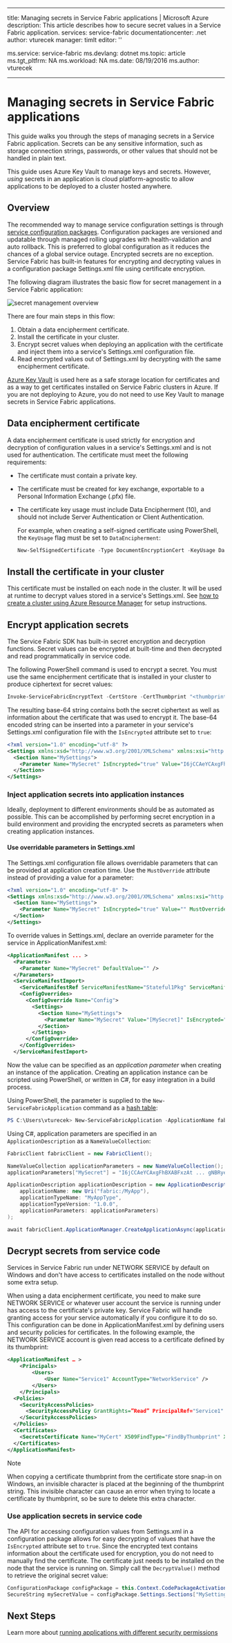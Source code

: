 
---
title: Managing secrets in Service Fabric applications | Microsoft Azure
description: This article describes how to secure secret values in a Service Fabric application.
services: service-fabric
documentationcenter: .net
author: vturecek
manager: timlt
editor: ''

ms.service: service-fabric
ms.devlang: dotnet
ms.topic: article
ms.tgt_pltfrm: NA
ms.workload: NA
ms.date: 08/19/2016
ms.author: vturecek

---
# Managing secrets in Service Fabric applications
This guide walks you through the steps of managing secrets in a Service Fabric application. Secrets can be any sensitive information, such as storage connection strings, passwords, or other values that should not be handled in plain text.

This guide uses Azure Key Vault to manage keys and secrets. However, *using* secrets in an application is cloud platform-agnostic to allow applications to be deployed to a cluster hosted anywhere. 

## Overview
The recommended way to manage service configuration settings is through [service configuration packages][config-package]. Configuration packages are versioned and updatable through managed rolling upgrades with health-validation and auto rollback. This is preferred to global configuration as it reduces the chances of a global service outage. Encrypted secrets are no exception. Service Fabric has built-in features for encrypting and decrypting values in a configuration package Settings.xml file using certificate encryption.

The following diagram illustrates the basic flow for secret management in a Service Fabric application:

![secret management overview][overview]

There are four main steps in this flow:

1. Obtain a data encipherment certificate.
2. Install the certificate in your cluster.
3. Encrypt secret values when deploying an application with the certificate and inject them into a service's Settings.xml configuration file.
4. Read encrypted values out of Settings.xml by decrypting with the same encipherment certificate. 

[Azure Key Vault][key-vault-get-started] is used here as a safe storage location for certificates and as a way to get certificates installed on Service Fabric clusters in Azure. If you are not deploying to Azure, you do not need to use Key Vault to manage secrets in Service Fabric applications.

## Data encipherment certificate
A data encipherment certificate is used strictly for encryption and decryption of configuration values in a service's Settings.xml and is not used for authentication. The certificate must meet the following requirements:

* The certificate must contain a private key.
* The certificate must be created for key exchange, exportable to a Personal Information Exchange (.pfx) file.
* The certificate key usage must include Data Encipherment (10), and should not include Server Authentication or Client Authentication. 
  
  For example, when creating a self-signed certificate using PowerShell, the `KeyUsage` flag must be set to `DataEncipherment`:
  
  ```powershell
  New-SelfSignedCertificate -Type DocumentEncryptionCert -KeyUsage DataEncipherment -Subject mydataenciphermentcert -Provider 'Microsoft Enhanced Cryptographic Provider v1.0'
  ```

## Install the certificate in your cluster
This certificate must be installed on each node in the cluster. It will be used at runtime to decrypt values stored in a service's Settings.xml. See [how to create a cluster using Azure Resource Manager][service-fabric-cluster-creation-via-arm] for setup instructions. 

## Encrypt application secrets
The Service Fabric SDK has built-in secret encryption and decryption functions. Secret values can be encrypted at built-time and then decrypted and read programmatically in service code. 

The following PowerShell command is used to encrypt a secret. You must use the same encipherment certificate that is installed in your cluster to produce ciphertext for secret values:

```powershell
Invoke-ServiceFabricEncryptText -CertStore -CertThumbprint "<thumbprint>" -Text "mysecret" -StoreLocation CurrentUser -StoreName My
```

The resulting base-64 string contains both the secret ciphertext as well as information about the certificate that was used to encrypt it.  The base-64 encoded string can be inserted into a parameter in your service's Settings.xml configuration file with the `IsEncrypted` attribute set to `true`:

```xml
<?xml version="1.0" encoding="utf-8" ?>
<Settings xmlns:xsd="http://www.w3.org/2001/XMLSchema" xmlns:xsi="http://www.w3.org/2001/XMLSchema-instance" xmlns="http://schemas.microsoft.com/2011/01/fabric">
  <Section Name="MySettings">
    <Parameter Name="MySecret" IsEncrypted="true" Value="I6jCCAeYCAxgFhBXABFxzAt ... gNBRyeWFXl2VydmjZNwJIM=" />
  </Section>
</Settings>
```

### Inject application secrets into application instances
Ideally, deployment to different environments should be as automated as possible. This can be accomplished by performing secret encryption in a build environment and providing the encrypted secrets as parameters when creating application instances.

#### Use overridable parameters in Settings.xml
The Settings.xml configuration file allows overridable parameters that can be provided at application creation time. Use the `MustOverride` attribute instead of providing a value for a parameter:

```xml
<?xml version="1.0" encoding="utf-8" ?>
<Settings xmlns:xsd="http://www.w3.org/2001/XMLSchema" xmlns:xsi="http://www.w3.org/2001/XMLSchema-instance" xmlns="http://schemas.microsoft.com/2011/01/fabric">
  <Section Name="MySettings">
    <Parameter Name="MySecret" IsEncrypted="true" Value="" MustOverride="true" />
  </Section>
</Settings>
```

To override values in Settings.xml, declare an override parameter for the service in ApplicationManifest.xml:

```xml
<ApplicationManifest ... >
  <Parameters>
    <Parameter Name="MySecret" DefaultValue="" />
  </Parameters>
  <ServiceManifestImport>
    <ServiceManifestRef ServiceManifestName="Stateful1Pkg" ServiceManifestVersion="1.0.0" />
    <ConfigOverrides>
      <ConfigOverride Name="Config">
        <Settings>
          <Section Name="MySettings">
            <Parameter Name="MySecret" Value="[MySecret]" IsEncrypted="true" />
          </Section>
        </Settings>
      </ConfigOverride>
    </ConfigOverrides>
  </ServiceManifestImport>
 ```

Now the value can be specified as an *application parameter* when creating an instance of the application. Creating an application instance can be scripted using PowerShell, or written in C#, for easy integration in a build process.

Using PowerShell, the parameter is supplied to the `New-ServiceFabricApplication` command as a [hash table](https://technet.microsoft.com/library/ee692803.aspx):

```powershell
PS C:\Users\vturecek> New-ServiceFabricApplication -ApplicationName fabric:/MyApp -ApplicationTypeName MyAppType -ApplicationTypeVersion 1.0.0 -ApplicationParameter @{"MySecret" = "I6jCCAeYCAxgFhBXABFxzAt ... gNBRyeWFXl2VydmjZNwJIM="}
```

Using C#, application parameters are specified in an `ApplicationDescription` as a `NameValueCollection`:

```csharp
FabricClient fabricClient = new FabricClient();

NameValueCollection applicationParameters = new NameValueCollection();
applicationParameters["MySecret"] = "I6jCCAeYCAxgFhBXABFxzAt ... gNBRyeWFXl2VydmjZNwJIM=";

ApplicationDescription applicationDescription = new ApplicationDescription(
    applicationName: new Uri("fabric:/MyApp"),
    applicationTypeName: "MyAppType",
    applicationTypeVersion: "1.0.0",
    applicationParameters: applicationParameters)
);

await fabricClient.ApplicationManager.CreateApplicationAsync(applicationDescription);
```

## Decrypt secrets from service code
Services in Service Fabric run under NETWORK SERVICE by default on Windows and don't have access to certificates installed on the node without some extra setup.

When using a data encipherment certificate, you need to make sure NETWORK SERVICE or whatever user account the service is running under has access to the certificate's private key. Service Fabric will handle granting access for your service automatically if you configure it to do so. This configuration can be done in ApplicationManifest.xml by defining users and security policies for certificates. In the following example, the NETWORK SERVICE account is given read access to a certificate defined by its thumbprint:

```xml
<ApplicationManifest … >
    <Principals>
        <Users>
            <User Name="Service1" AccountType="NetworkService" />
        </Users>
    </Principals>
  <Policies>
    <SecurityAccessPolicies>
      <SecurityAccessPolicy GrantRights=”Read” PrincipalRef="Service1" ResourceRef="MyCert" ResourceType="Certificate"/>
    </SecurityAccessPolicies>
  </Policies>
  <Certificates>
    <SecretsCertificate Name="MyCert" X509FindType="FindByThumbprint" X509FindValue="[YourCertThumbrint]"/>
  </Certificates>
</ApplicationManifest>
```

> [!NOTE]
> When copying a certificate thumbprint from the certificate store snap-in on Windows, an invisible character is placed at the beginning of the thumbprint string. This invisible character can cause an error when trying to locate a certificate by thumbprint, so be sure to delete this extra character.
> 
> 

### Use application secrets in service code
The API for accessing configuration values from Settings.xml in a configuration package allows for easy decrypting of values that have the `IsEncrypted` attribute set to `true`. Since the encrypted text contains information about the certificate used for encryption, you do not need to manually find the certificate. The certificate just needs to be installed on the node that the service is running on. Simply call the `DecryptValue()` method to retrieve the original secret value:

```csharp
ConfigurationPackage configPackage = this.Context.CodePackageActivationContext.GetConfigurationPackageObject("Config");
SecureString mySecretValue = configPackage.Settings.Sections["MySettings"].Parameters["MySecret"].DecryptValue()
```

## Next Steps
Learn more about [running applications with different security permissions](service-fabric-application-runas-security.md)

<!-- Links -->
[key-vault-get-started]:../key-vault/key-vault-get-started.md
[config-package]: service-fabric-application-model.md
[service-fabric-cluster-creation-via-arm]: service-fabric-cluster-creation-via-arm.md

<!-- Images -->
[overview]:./media/service-fabric-application-secret-management/overview.png